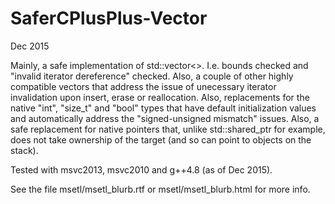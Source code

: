 SaferCPlusPlus-Vector
=====================
Dec 2015

Mainly, a safe implementation of std::vector<>. I.e. bounds checked and "invalid iterator dereference" checked. Also, a couple of other highly compatible vectors that address the issue of unecessary iterator invalidation upon insert, erase or reallocation. Also, replacements for the native "int", "size_t" and "bool" types that have default initialization values and automatically address the "signed-unsigned mismatch" issues. Also, a safe replacement for native pointers that, unlike std::shared_ptr for example, does not take ownership of the target (and so can point to objects on the stack). 

Tested with msvc2013, msvc2010 and g++4.8 (as of Dec 2015).

See the file msetl/msetl_blurb.rtf or msetl/msetl_blurb.html for more info.
